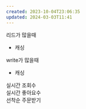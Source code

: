 ```yaml
---
created: 2023-10-04T23:06:35
updated: 2024-03-03T11:41
---
```

리드가 많을때

- 캐싱

write가 많을때

- 캐싱

실시간 조회수  
실시간 좋아요수  
선착순 주문받기